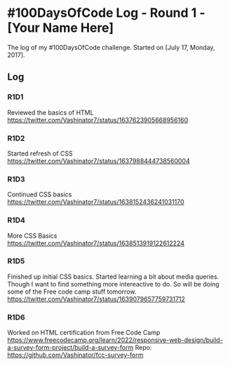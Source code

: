 # #100DaysOfCode Log - Round 1 - [Your Name Here]

The log of my #100DaysOfCode challenge. Started on [July 17, Monday, 2017].

## Log

### R1D1 
Reviewed the basics of HTML
https://twitter.com/Vashinator7/status/1637623905668956160

### R1D2
Started refresh of CSS
https://twitter.com/Vashinator7/status/1637988444738560004

### R1D3
Continued CSS basics
https://twitter.com/Vashinator7/status/1638152436241031170

### R1D4
More CSS Basics
https://twitter.com/Vashinator7/status/1638513919122612224

### R1D5
Finished up initial CSS basics. Started learning a bit about media queries. Though I want to find something more intereactive to do. So will be doing some of the Free code camp stuff tomorrow.
https://twitter.com/Vashinator7/status/1639079657759731712

### R1D6
Worked on HTML certification from Free Code Camp
https://www.freecodecamp.org/learn/2022/responsive-web-design/build-a-survey-form-project/build-a-survey-form
Repo: https://github.com/Vashinator/fcc-survey-form
